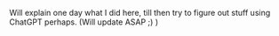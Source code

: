 Will explain one day what I did here, till then try to figure out stuff using ChatGPT perhaps.
(Will update ASAP ;) )
